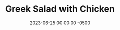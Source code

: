 ---
layout: post
title:  "Greek Salad with Chicken"
date:   2023-06-25 00:00:00 -0500
categories:
- Recipes
- Chicken
- Archive
permalink: /recipes/greek-salad
image: /assets/Food/Chicken/Salad/salad-cover.jpg
ing: salad-ing
facts: salad-facts
section1: Chicken
start2: Onion
section2: Vegetables & Toppings
start3: 
section3: 
start4: 
section4: 
start5: 
section5: 
Prep: 30
Rest: 
Cook: 15
Source1: 
Source2: 
whisk: https://s.samsungfood.com/oxJ8Y
tags: 
- feta
- artichoke
- lemon
- tomato
- onion
- roasted
- red
- pepper
- dressing
- lunch
- roast
- bake
- bowl
Description: My go to order at a restaurant is normally a Greek Salad with Grilled Chicken, and the addition of roasted red peppers and artichokes makes it even better. This is super healthy, and tastes great with all the vegetables, meat, and feta. This also works well as a side without the meat too, or pair it with my <a href="pita">Whole Wheat Pita Bread</a> for a Greek Salad Pocket Pita
Instructions:
- Cut the chicken into cutlets and pound to even thickness. Add chicken to a bowl with seasonings (onion and garlic powder, paprika, chili powder, salt, and thyme) and oil. Mix. Transfer to a parchment lined cookie sheet. Chill in the fridge for a few hours if desired<br><br>

- Bake chicken on a parchment lined sheet for 12-15 minutes at 400F. Set aside<br><br>
- <center><img src="/assets/Food/Chicken/Salad/salad-2.jpg" alt="" class="instruction-image"></center><br>

- Drain and rinse the chickpeas, red peppers, and artichokes. Cut the artichokes, and add all 3 to a large bowl<br><br>

- Cut up all the vegetables and add to bowl with the feta<br><br>
- <center><img src="/assets/Food/Chicken/Salad/salad-4.jpg" alt="" class="instruction-image"></center><br>

- Let chicken rest until all vegetables are cut up. Dice the chicken small, and add to the bowl. Optionally serve with Italian dressing
---